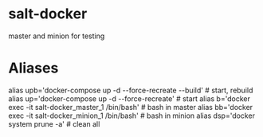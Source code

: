 # salt-docker
master and minion for testing

# Aliases
alias upb='docker-compose up -d --force-recreate --build'  # start, rebuild
alias up='docker-compose up -d --force-recreate'           # start
alias b='docker exec -it salt-docker_master_1 /bin/bash'   # bash in master
alias bb='docker exec -it salt-docker_minion_1 /bin/bash'  # bash in minion
alias dsp='docker system prune -a'                         # clean all
